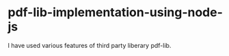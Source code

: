 # pdf-lib-implementation-using-node-js
I have used various features of third party liberary pdf-lib.
